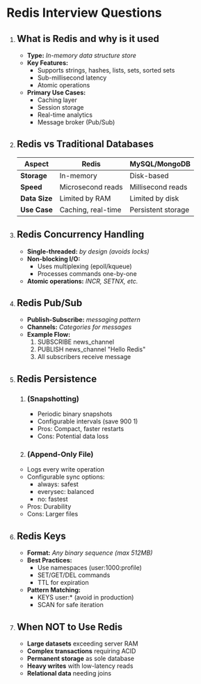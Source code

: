 # Redis Interview Questions

1. ## **What is Redis and why is it used**

   - **Type:** _In-memory data structure store_
   - **Key Features:**
     - Supports strings, hashes, lists, sets, sorted sets
     - Sub-millisecond latency
     - Atomic operations
   - **Primary Use Cases:**
     - Caching layer
     - Session storage
     - Real-time analytics
     - Message broker (Pub/Sub)

2. ## **Redis vs Traditional Databases**

   | Aspect        | Redis              | MySQL/MongoDB      |
   | ------------- | ------------------ | ------------------ |
   | **Storage**   | In-memory          | Disk-based         |
   | **Speed**     | Microsecond reads  | Millisecond reads  |
   | **Data Size** | Limited by RAM     | Limited by disk    |
   | **Use Case**  | Caching, real-time | Persistent storage |

3. ## **Redis Concurrency Handling**

   - **Single-threaded:** _by design (avoids locks)_
   - **Non-blocking I/O:**
     - Uses multiplexing (epoll/kqueue)
     - Processes commands one-by-one
   - **Atomic operations:** _INCR, SETNX, etc._

4. ## **Redis Pub/Sub**

   - **Publish-Subscribe:** _messaging pattern_
   - **Channels:** _Categories for messages_
   - **Example Flow:**
     1. SUBSCRIBE news_channel
     2. PUBLISH news_channel "Hello Redis"
     3. All subscribers receive message

5. ## **Redis Persistence**

   1. ### **(Snapshotting)**

      - Periodic binary snapshots
      - Configurable intervals (save 900 1)
      - Pros: Compact, faster restarts
      - Cons: Potential data loss

   2. ### **(Append-Only File)**

   - Logs every write operation
   - Configurable sync options:
     - always: safest
     - everysec: balanced
     - no: fastest
   - Pros: Durability
   - Cons: Larger files

6. ## **Redis Keys**

   - **Format:** _Any binary sequence (max 512MB)_
   - **Best Practices:**
     - Use namespaces (user:1000:profile)
     - SET/GET/DEL commands
     - TTL for expiration
   - **Pattern Matching:**
     - KEYS user:\* (avoid in production)
     - SCAN for safe iteration

7. ## **When NOT to Use Redis**
   - **Large datasets** exceeding server RAM
   - **Complex transactions** requiring ACID
   - **Permanent storage** as sole database
   - **Heavy writes** with low-latency reads
   - **Relational data** needing joins
